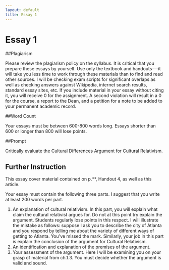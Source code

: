 ```yaml
---
layout: default
title: Essay 1
---
```


# Essay 1 #

##Plagiarism

Please review the plagiarism policy on the syllabus. It is critical that you prepare these essays by yourself. Use only the textbook and handouts---it will take you less time to work through these materials than to find and read other sources. I will be checking exam scripts for significant overlaps as well as checking answers against Wikipedia, internet search results, standard essay sites, etc. If you include material in your essay without citing it, you will receive 0 for the assignment. A second violation will result in a 0 for the course, a report to the Dean, and a petition for a note to be added to your permanent academic record. 


##Word Count

Your essays must be between 600-800 words long. Essays shorter than 600 or longer than 800 will lose points. 

##Prompt 

Critically evaluate the Cultural Differences Argument for Cultural Relativism. 

## Further Instruction 

This essay cover material contained on p.**, Handout 4, as well as this article.

Your essay must contain the following three parts. I suggest that you write at least 200 words per part. 

1. An explanation of cultural relativism. In this part, you will explain what claim the cultural relativist argues for. Do not at this point try explain the argument. Students regularly lose points in this respect. I will illustrate the mistake as follows: suppose I ask you to describe the city of Atlanta and you respond by telling me about the variety of different ways of getting to Atlanta. You've missed the mark. Similarly, your job in this part is explain the conclusion of the argument for Cultural Relativism. 
2. An identification and explanation of the premises of the argument. 
3. Your assessment of the argument. Here I will be examining you on your grasp of material from ch.1.3. You must decide whether the argument is valid and sound. 